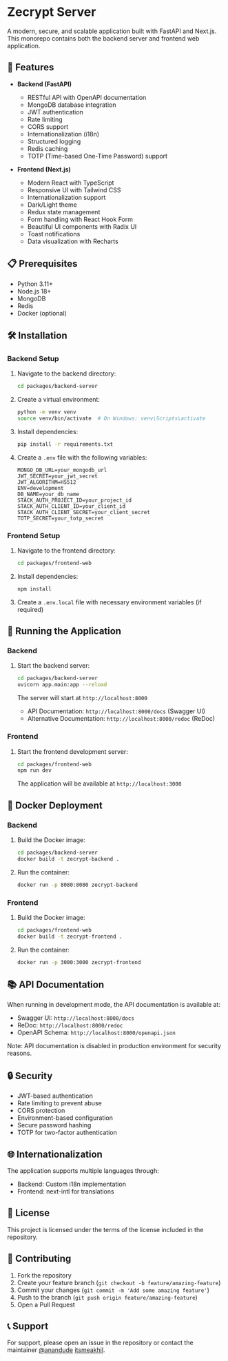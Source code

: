 # Zecrypt Server

A modern, secure, and scalable application built with FastAPI and Next.js. This monorepo contains both the backend server and frontend web application.

## 🚀 Features

- **Backend (FastAPI)**
  - RESTful API with OpenAPI documentation
  - MongoDB database integration
  - JWT authentication
  - Rate limiting
  - CORS support
  - Internationalization (i18n)
  - Structured logging
  - Redis caching
  - TOTP (Time-based One-Time Password) support

- **Frontend (Next.js)**
  - Modern React with TypeScript
  - Responsive UI with Tailwind CSS
  - Internationalization support
  - Dark/Light theme
  - Redux state management
  - Form handling with React Hook Form
  - Beautiful UI components with Radix UI
  - Toast notifications
  - Data visualization with Recharts

## 📋 Prerequisites

- Python 3.11+
- Node.js 18+
- MongoDB
- Redis
- Docker (optional)

## 🛠️ Installation

### Backend Setup

1. Navigate to the backend directory:
   ```bash
   cd packages/backend-server
   ```

2. Create a virtual environment:
   ```bash
   python -m venv venv
   source venv/bin/activate  # On Windows: venv\Scripts\activate
   ```

3. Install dependencies:
   ```bash
   pip install -r requirements.txt
   ```

4. Create a `.env` file with the following variables:
   ```env
   MONGO_DB_URL=your_mongodb_url
   JWT_SECRET=your_jwt_secret
   JWT_ALGORITHM=HS512
   ENV=development
   DB_NAME=your_db_name
   STACK_AUTH_PROJECT_ID=your_project_id
   STACK_AUTH_CLIENT_ID=your_client_id
   STACK_AUTH_CLIENT_SECRET=your_client_secret
   TOTP_SECRET=your_totp_secret
   ```

### Frontend Setup

1. Navigate to the frontend directory:
   ```bash
   cd packages/frontend-web
   ```

2. Install dependencies:
   ```bash
   npm install
   ```

3. Create a `.env.local` file with necessary environment variables (if required)

## 🚀 Running the Application

### Backend

1. Start the backend server:
   ```bash
   cd packages/backend-server
   uvicorn app.main:app --reload
   ```

   The server will start at `http://localhost:8000`

   - API Documentation: `http://localhost:8000/docs` (Swagger UI)
   - Alternative Documentation: `http://localhost:8000/redoc` (ReDoc)

### Frontend

1. Start the frontend development server:
   ```bash
   cd packages/frontend-web
   npm run dev
   ```

   The application will be available at `http://localhost:3000`

## 🐳 Docker Deployment

### Backend

1. Build the Docker image:
   ```bash
   cd packages/backend-server
   docker build -t zecrypt-backend .
   ```

2. Run the container:
   ```bash
   docker run -p 8080:8080 zecrypt-backend
   ```

### Frontend

1. Build the Docker image:
   ```bash
   cd packages/frontend-web
   docker build -t zecrypt-frontend .
   ```

2. Run the container:
   ```bash
   docker run -p 3000:3000 zecrypt-frontend
   ```

## 📚 API Documentation

When running in development mode, the API documentation is available at:
- Swagger UI: `http://localhost:8000/docs`
- ReDoc: `http://localhost:8000/redoc`
- OpenAPI Schema: `http://localhost:8000/openapi.json`

Note: API documentation is disabled in production environment for security reasons.

## 🔒 Security

- JWT-based authentication
- Rate limiting to prevent abuse
- CORS protection
- Environment-based configuration
- Secure password hashing
- TOTP for two-factor authentication

## 🌐 Internationalization

The application supports multiple languages through:
- Backend: Custom i18n implementation
- Frontend: next-intl for translations

## 📝 License

This project is licensed under the terms of the license included in the repository.

## 🤝 Contributing

1. Fork the repository
2. Create your feature branch (`git checkout -b feature/amazing-feature`)
3. Commit your changes (`git commit -m 'Add some amazing feature'`)
4. Push to the branch (`git push origin feature/amazing-feature`)
5. Open a Pull Request

## 📞 Support

For support, please open an issue in the repository or contact the maintainer [@anandude](https://github.com/anandude) [itsmeakhil](https://github.com/itsmeakhil). 
 